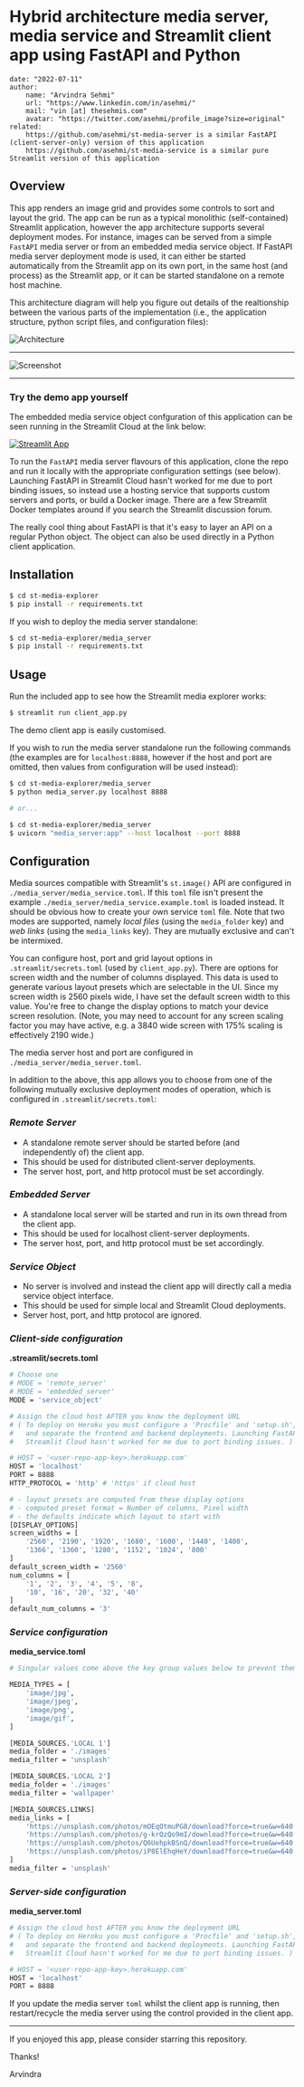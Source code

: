 # Hybrid architecture media server, media service and Streamlit client app using FastAPI and Python

    date: "2022-07-11"
    author:
        name: "Arvindra Sehmi"
        url: "https://www.linkedin.com/in/asehmi/"
        mail: "vin [at] thesehmis.com"
        avatar: "https://twitter.com/asehmi/profile_image?size=original"
    related:
        https://github.com/asehmi/st-media-server is a similar FastAPI (client-server-only) version of this application
        https://github.com/asehmi/st-media-service is a similar pure Streamlit version of this application

## Overview

This app renders an image grid and provides some controls to sort and layout the grid. The app can be run as a typical monolithic (self-contained) Streamlit application, however the app architecture supports several deployment modes. For instance, images can be served from a simple `FastAPI` media server or from an embedded media service object. If FastAPI media server deployment mode is used, it can either be started automatically from the Streamlit app on its own port, in the same host (and process) as the Streamlit app, or it can be started standalone on a remote host machine.

This architecture diagram will help you figure out details of the realtionship between the various parts of the implementation (i.e., the application structure, python script files, and configuration files):

![Architecture](./images/media-explorer-app-deployment-architectures.png)

---

![Screenshot](./images/st-media-service-screenshot.png)

---

### Try the demo app yourself

The embedded media service object confguration of this application can be seen running in the Streamlit Cloud at the link below:

[![Streamlit App](https://static.streamlit.io/badges/streamlit_badge_black_white.svg)](https://asehmi-media-explorer-app-client-app-7vk2lf.streamlitapp.com/)

To run the `FastAPI` media server flavours of this application, clone the repo and run it locally with the appropriate configuration settings (see below). Launching FastAPI in Streamlit Cloud hasn't worked for me due to port binding issues, so instead use a hosting service that supports custom servers and ports, or build a Docker image. There are a few Streamlit Docker templates around if you search the Streamlit discussion forum.

The really cool thing about FastAPI is that it's easy to layer an API on a regular Python object. The object can also be used directly in a Python client application.

## Installation

```bash
$ cd st-media-explorer
$ pip install -r requirements.txt
```

If you wish to deploy the media server standalone:

```bash
$ cd st-media-explorer/media_server
$ pip install -r requirements.txt
```

## Usage

Run the included app to see how the Streamlit media explorer works:

```bash
$ streamlit run client_app.py
```

The demo client app is easily customised.

If you wish to run the media server standalone run the following commands (the examples are for `localhost:8888`, however if the host and port are omitted, then values from configuration will be used instead):

```bash
$ cd st-media-explorer/media_server
$ python media_server.py localhost 8888

# or...

$ cd st-media-explorer/media_server
$ uvicorn "media_server:app" --host localhost --port 8888
```

## Configuration

Media sources compatible with Streamlit's `st.image()` API are configured in `./media_server/media_service.toml`. If this `toml` file isn't present the example `./media_server/media_service.example.toml` is loaded instead. It should be obvious how to create your own service `toml` file. Note that two modes are supported, namely _local files_ (using the `media_folder` key) and _web links_ (using the `media_links` key). They are mutually exclusive and can't be intermixed.

You can configure host, port and grid layout options in `.streamlit/secrets.toml` (used by `client_app.py`). There are options for screen width and the number of columns displayed. This data is used to generate various layout presets which are selectable in the UI. Since my screen width is 2560 pixels wide, I have set the default screen width to this value. You're free to change the display options to match your device screen resolution. (Note, you may need to account for any screen scaling factor you may have active, e.g. a 3840 wide screen with 175% scaling is effectively 2190 wide.)

The media server host and port are configured in `./media_server/media_server.toml`.

In addition to the above, this app allows you to choose from one of the following mutually exclusive deployment modes of operation, which is configured in `.streamlit/secrets.toml`:

### _Remote Server_

- A standalone remote server should be started before (and independently of) the client app.
- This should be used for distributed client-server deployments.
- The server host, port, and http protocol must be set accordingly.

### _Embedded Server_

- A standalone local server will be started and run in its own thread from the client app.
- This should be used for localhost client-server deployments.
- The server host, port, and http protocol must be set accordingly.

### _Service Object_

- No server is involved and instead the client app will directly call a media service object interface.
- This should be used for simple local and Streamlit Cloud deployments.
- Server host, port, and http protocol are ignored.

### _Client-side configuration_

**.streamlit/secrets.toml**

```bash
# Choose one
# MODE = 'remote_server'
# MODE = 'embedded_server'
MODE = 'service_object'

# Assign the cloud host AFTER you know the deployment URL
# ( To deploy on Heroku you must configure a 'Procfile' and 'setup.sh',
#   and separate the frontend and backend deployments. Launching FastAPI in
#   Streamlit Cloud hasn't worked for me due to port binding issues. )

# HOST = '<user-repo-app-key>.herokuapp.com'
HOST = 'localhost'
PORT = 8888
HTTP_PROTOCOL = 'http' # 'https' if cloud host

# - layout presets are computed from these display options
# - computed preset format = Number of columns, Pixel width
# - the defaults indicate which layout to start with
[DISPLAY_OPTIONS]
screen_widths = [
    '2560', '2190', '1920', '1680', '1600', '1440', '1400',
    '1366', '1360', '1280', '1152', '1024', '800'
]
default_screen_width = '2560'
num_columns = [
    '1', '2', '3', '4', '5', '8',
    '10', '16', '20', '32', '40'
]
default_num_columns = '3'
```

### _Service configuration_

**media_service.toml**

```bash
# Singular values come above the key group values below to prevent them combining

MEDIA_TYPES = [
    'image/jpg',
    'image/jpeg',
    'image/png',
    'image/gif',
]

[MEDIA_SOURCES.'LOCAL 1']
media_folder = './images'
media_filter = 'unsplash'

[MEDIA_SOURCES.'LOCAL 2']
media_folder = './images'
media_filter = 'wallpaper'

[MEDIA_SOURCES.LINKS]
media_links = [
    'https://unsplash.com/photos/mOEqOtmuPG8/download?force=true&w=640',
    'https://unsplash.com/photos/g-krQzQo9mI/download?force=true&w=640',
    'https://unsplash.com/photos/Q6UehpkBSnQ/download?force=true&w=640',
    'https://unsplash.com/photos/iP8ElEhqHeY/download?force=true&w=640',
]
media_filter = 'unsplash'
```

### _Server-side configuration_

**media_server.toml**

```bash
# Assign the cloud host AFTER you know the deployment URL
# ( To deploy on Heroku you must configure a 'Procfile' and 'setup.sh',
#   and separate the frontend and backend deployments. Launching FastAPI in
#   Streamlit Cloud hasn't worked for me due to port binding issues. )

# HOST = '<user-repo-app-key>.herokuapp.com'
HOST = 'localhost'
PORT = 8888
```

If you update the media server `toml` whilst the client app is running, then restart/recycle the media server using the control provided in the client app.

---

If you enjoyed this app, please consider starring this repository.

Thanks!

Arvindra